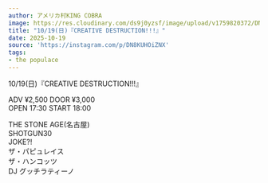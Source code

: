 ```yaml
---
author: アメリカ村KING COBRA
image: https://res.cloudinary.com/ds9j0yzsf/image/upload/v1759820372/DN8KUHOiZNX.jpg
title: "10/19(日)『CREATIVE DESTRUCTION!!!』"
date: 2025-10-19
source: 'https://instagram.com/p/DN8KUHOiZNX'
tags:
- the populace
---
```

10/19(日)『CREATIVE DESTRUCTION!!!』

ADV ¥2,500 DOOR ¥3,000<br>
OPEN 17:30 START 18:00

THE STONE AGE(名古屋)<br>
SHOTGUN30<br>
JOKE?!<br>
ザ・パピュレイス<br>
ザ・ハンコッツ<br>
DJ グッチラティーノ
